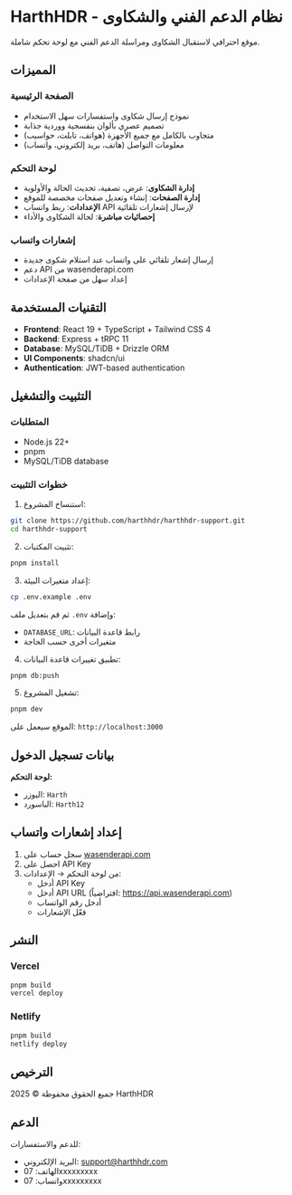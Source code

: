 # HarthHDR - نظام الدعم الفني والشكاوى

موقع احترافي لاستقبال الشكاوى ومراسلة الدعم الفني مع لوحة تحكم شاملة.

## المميزات

### الصفحة الرئيسية
- نموذج إرسال شكاوى واستفسارات سهل الاستخدام
- تصميم عصري بألوان بنفسجية ووردية جذابة
- متجاوب بالكامل مع جميع الأجهزة (هواتف، تابلت، حواسيب)
- معلومات التواصل (هاتف، بريد إلكتروني، واتساب)

### لوحة التحكم
- **إدارة الشكاوى**: عرض، تصفية، تحديث الحالة والأولوية
- **إدارة الصفحات**: إنشاء وتعديل صفحات مخصصة للموقع
- **الإعدادات**: ربط واتساب API لإرسال إشعارات تلقائية
- **إحصائيات مباشرة**: لحالة الشكاوى والأداء

### إشعارات واتساب
- إرسال إشعار تلقائي على واتساب عند استلام شكوى جديدة
- دعم API من wasenderapi.com
- إعداد سهل من صفحة الإعدادات

## التقنيات المستخدمة

- **Frontend**: React 19 + TypeScript + Tailwind CSS 4
- **Backend**: Express + tRPC 11
- **Database**: MySQL/TiDB + Drizzle ORM
- **UI Components**: shadcn/ui
- **Authentication**: JWT-based authentication

## التثبيت والتشغيل

### المتطلبات
- Node.js 22+
- pnpm
- MySQL/TiDB database

### خطوات التثبيت

1. استنساخ المشروع:
```bash
git clone https://github.com/harthhdr/harthhdr-support.git
cd harthhdr-support
```

2. تثبيت المكتبات:
```bash
pnpm install
```

3. إعداد متغيرات البيئة:
```bash
cp .env.example .env
```

ثم قم بتعديل ملف `.env` وإضافة:
- `DATABASE_URL`: رابط قاعدة البيانات
- متغيرات أخرى حسب الحاجة

4. تطبيق تغييرات قاعدة البيانات:
```bash
pnpm db:push
```

5. تشغيل المشروع:
```bash
pnpm dev
```

الموقع سيعمل على: `http://localhost:3000`

## بيانات تسجيل الدخول

**لوحة التحكم:**
- اليوزر: `Harth`
- الباسورد: `Harth12`

## إعداد إشعارات واتساب

1. سجل حساب على [wasenderapi.com](https://wasenderapi.com)
2. احصل على API Key
3. من لوحة التحكم → الإعدادات:
   - أدخل API Key
   - أدخل API URL (افتراضياً: https://api.wasenderapi.com)
   - أدخل رقم الواتساب
   - فعّل الإشعارات

## النشر

### Vercel
```bash
pnpm build
vercel deploy
```

### Netlify
```bash
pnpm build
netlify deploy
```

## الترخيص

جميع الحقوق محفوظة © 2025 HarthHDR

## الدعم

للدعم والاستفسارات:
- البريد الإلكتروني: support@harthhdr.com
- الهاتف: 07xxxxxxxxx
- واتساب: 07xxxxxxxxx

